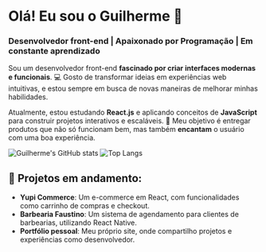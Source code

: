 # Olá! Eu sou o Guilherme 👋

### Desenvolvedor front-end | Apaixonado por Programação | Em constante aprendizado

Sou um desenvolvedor front-end **fascinado por criar interfaces modernas e funcionais**. 💻 Gosto de transformar ideias em experiências web intuitivas, e estou sempre em busca de novas maneiras de melhorar minhas habilidades.

Atualmente, estou estudando **React.js** e aplicando conceitos de **JavaScript** para construir projetos interativos e escaláveis. 🚀 Meu objetivo é entregar produtos que não só funcionam bem, mas também **encantam** o usuário com uma boa experiência.

![Guilherme's GitHub stats](https://github-readme-stats.vercel.app/api?username=Yguilhermemacedo&show_icons=true&count_private=true&hide_title=true&hide=prs&theme=dark)
![Top Langs](https://github-readme-stats.vercel.app/api/top-langs/?username=Yguilhermemacedo&layout=compact&theme=dark)

## 🚀 Projetos em andamento:
- **Yupi Commerce**: Um e-commerce em React, com funcionalidades como carrinho de compras e checkout.
- **Barbearia Faustino**: Um sistema de agendamento para clientes de barbearias, utilizando React Native.
- **Portfólio pessoal**: Meu próprio site, onde compartilho projetos e experiências como desenvolvedor.
